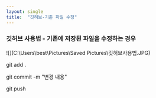```yaml
---
layout: single
title:  "깃허브-기존 파일 수정"
---
```


### 깃허브 사용법 - 기존에 저장된 파일을 수정하는 경우



![](C:\Users\best\Pictures\Saved Pictures\깃허브사용법.JPG)

git add .

git commit -m "변경 내용"

git push



